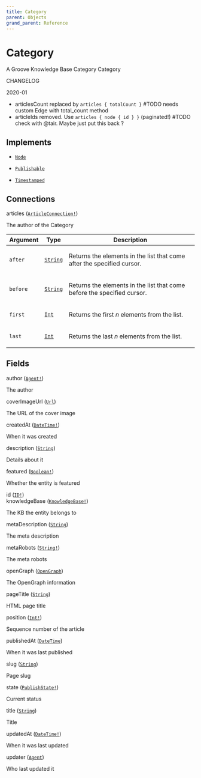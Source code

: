 ```yaml
---
title: Category
parent: Objects
grand_parent: Reference
---
```


# Category

A Groove Knowledge Base Category Category

CHANGELOG

2020-01
  - articlesCount replaced by `articles { totalCount }` #TODO needs custom Edge with total_count method
  - articleIds removed. Use `articles { node { id } }` (paginated!) #TODO check with @tair. Maybe just put this back ?

## Implements

- <code><a href="/docs/reference/interface/node">Node</a></code>

- <code><a href="/docs/reference/interface/publishable">Publishable</a></code>

- <code><a href="/docs/reference/interface/timestamped">Timestamped</a></code>

## Connections

<div class="field-entry ">
  <span id="articles" class="field-name connection-name anchored">articles (<code><a href="/docs/reference/object/articleconnection">ArticleConnection!</a></code>)</span>

  <div class="description-wrapper">
   <p>The author of the Category</p>
     <table class="arguments">
  <thead>
  <tr>
    <th>Argument</th>
    <th>Type</th>
    <th>Description</th>
  </tr>
  </thead>
  <tbody>

  <tr>
  <td><code class="anchored">after</code></td>
  <td>
    <code><a href="/docs/reference/scalar/string">String</a></code>
  </td>
  <td>
    <p>Returns the elements in the list that come after the specified cursor.</p>
   </td>
  </tr>

  <tr>
  <td><code class="anchored">before</code></td>
  <td>
    <code><a href="/docs/reference/scalar/string">String</a></code>
  </td>
  <td>
    <p>Returns the elements in the list that come before the specified cursor.</p>
   </td>
  </tr>

  <tr>
  <td><code class="anchored">first</code></td>
  <td>
    <code><a href="/docs/reference/scalar/int">Int</a></code>
  </td>
  <td>
    <p>Returns the first <em>n</em> elements from the list.</p>
   </td>
  </tr>

  <tr>
  <td><code class="anchored">last</code></td>
  <td>
    <code><a href="/docs/reference/scalar/int">Int</a></code>
  </td>
  <td>
    <p>Returns the last <em>n</em> elements from the list.</p>
   </td>
  </tr>

  </tbody>
</table>

  </div>
</div>

## Fields

<div class="field-entry ">
  <span id="author" class="field-name anchored">author (<code><a href="/docs/reference/object/agent">Agent!</a></code>)</span>

  <div class="description-wrapper">
   <p>The author</p>

  </div>
</div>

<div class="field-entry ">
  <span id="coverimageurl" class="field-name anchored">coverImageUrl (<code><a href="/docs/reference/scalar/url">Url</a></code>)</span>

  <div class="description-wrapper">
   <p>The URL of the cover image</p>

  </div>
</div>

<div class="field-entry ">
  <span id="createdat" class="field-name anchored">createdAt (<code><a href="/docs/reference/scalar/datetime">DateTime!</a></code>)</span>

  <div class="description-wrapper">
   <p>When it was created</p>

  </div>
</div>

<div class="field-entry ">
  <span id="description" class="field-name anchored">description (<code><a href="/docs/reference/scalar/string">String</a></code>)</span>

  <div class="description-wrapper">
   <p>Details about it</p>

  </div>
</div>

<div class="field-entry ">
  <span id="featured" class="field-name anchored">featured (<code><a href="/docs/reference/scalar/boolean">Boolean!</a></code>)</span>

  <div class="description-wrapper">
   <p>Whether the entity is featured</p>

  </div>
</div>

<div class="field-entry ">
  <span id="id" class="field-name anchored">id (<code><a href="/docs/reference/scalar/id">ID!</a></code>)</span>

  <div class="description-wrapper">

  </div>
</div>

<div class="field-entry ">
  <span id="knowledgebase" class="field-name anchored">knowledgeBase (<code><a href="/docs/reference/object/knowledgebase">KnowledgeBase!</a></code>)</span>

  <div class="description-wrapper">
   <p>The KB the entity belongs to</p>

  </div>
</div>

<div class="field-entry ">
  <span id="metadescription" class="field-name anchored">metaDescription (<code><a href="/docs/reference/scalar/string">String</a></code>)</span>

  <div class="description-wrapper">
   <p>The meta description</p>

  </div>
</div>

<div class="field-entry ">
  <span id="metarobots" class="field-name anchored">metaRobots (<code><a href="/docs/reference/scalar/string">String!</a></code>)</span>

  <div class="description-wrapper">
   <p>The meta robots</p>

  </div>
</div>

<div class="field-entry ">
  <span id="opengraph" class="field-name anchored">openGraph (<code><a href="/docs/reference/object/opengraph">OpenGraph</a></code>)</span>

  <div class="description-wrapper">
   <p>The OpenGraph information</p>

  </div>
</div>

<div class="field-entry ">
  <span id="pagetitle" class="field-name anchored">pageTitle (<code><a href="/docs/reference/scalar/string">String</a></code>)</span>

  <div class="description-wrapper">
   <p>HTML page title</p>

  </div>
</div>

<div class="field-entry ">
  <span id="position" class="field-name anchored">position (<code><a href="/docs/reference/scalar/int">Int!</a></code>)</span>

  <div class="description-wrapper">
   <p>Sequence number of the article</p>

  </div>
</div>

<div class="field-entry ">
  <span id="publishedat" class="field-name anchored">publishedAt (<code><a href="/docs/reference/scalar/datetime">DateTime</a></code>)</span>

  <div class="description-wrapper">
   <p>When it was last published</p>

  </div>
</div>

<div class="field-entry ">
  <span id="slug" class="field-name anchored">slug (<code><a href="/docs/reference/scalar/string">String</a></code>)</span>

  <div class="description-wrapper">
   <p>Page slug</p>

  </div>
</div>

<div class="field-entry ">
  <span id="state" class="field-name anchored">state (<code><a href="/docs/reference/enum/publishstate">PublishState!</a></code>)</span>

  <div class="description-wrapper">
   <p>Current status</p>

  </div>
</div>

<div class="field-entry ">
  <span id="title" class="field-name anchored">title (<code><a href="/docs/reference/scalar/string">String</a></code>)</span>

  <div class="description-wrapper">
   <p>Title</p>

  </div>
</div>

<div class="field-entry ">
  <span id="updatedat" class="field-name anchored">updatedAt (<code><a href="/docs/reference/scalar/datetime">DateTime!</a></code>)</span>

  <div class="description-wrapper">
   <p>When it was last updated</p>

  </div>
</div>

<div class="field-entry ">
  <span id="updater" class="field-name anchored">updater (<code><a href="/docs/reference/object/agent">Agent</a></code>)</span>

  <div class="description-wrapper">
   <p>Who last updated it</p>

  </div>
</div>

